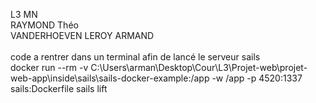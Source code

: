 L3 MN <br>
RAYMOND Théo <br>
VANDERHOEVEN LEROY ARMAND<br>
<br>
code a rentrer dans un terminal afin de lancé le serveur sails <br>
docker run --rm -v C:\Users\arman\Desktop\Cour\L3\Projet-web\projet-web-app\inside\sails\sails-docker-example:/app -w /app -p 4520:1337 sails:Dockerfile sails lift
